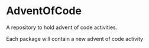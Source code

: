 # AdventOfCode
A repository to hold advent of code activities.





Each package will contain a new advent of code activity
